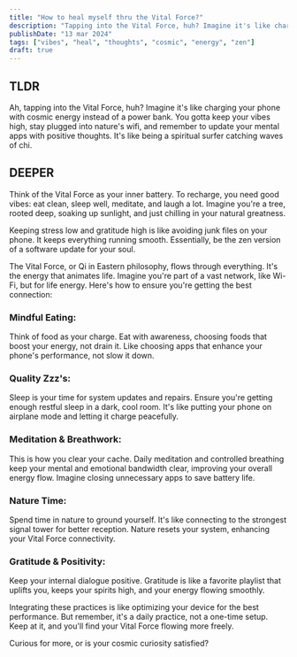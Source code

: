 ```yaml
---
title: "How to heal myself thru the Vital Force?"
description: "Tapping into the Vital Force, huh? Imagine it's like charging your phone with cosmic energy instead of a power bank. You gotta keep your vibes high."
publishDate: "13 mar 2024"
tags: ["vibes", "heal", "thoughts", "cosmic", "energy", "zen"]
draft: true
---
```


## TLDR

Ah, tapping into the Vital Force, huh? Imagine it's like charging your phone with cosmic energy instead of a power bank. You gotta keep your vibes high, stay plugged into nature's wifi, and remember to update your mental apps with positive thoughts. It's like being a spiritual surfer catching waves of chi.

## DEEPER

Think of the Vital Force as your inner battery. To recharge, you need good vibes: eat clean, sleep well, meditate, and laugh a lot. Imagine you're a tree, rooted deep, soaking up sunlight, and just chilling in your natural greatness.

Keeping stress low and gratitude high is like avoiding junk files on your phone. It keeps everything running smooth. Essentially, be the zen version of a software update for your soul.

The Vital Force, or Qi in Eastern philosophy, flows through everything. It's the energy that animates life. Imagine you're part of a vast network, like Wi-Fi, but for life energy. Here's how to ensure you're getting the best connection:

### Mindful Eating:

Think of food as your charge. Eat with awareness, choosing foods that boost your energy, not drain it. Like choosing apps that enhance your phone's performance, not slow it down.

### Quality Zzz's:

Sleep is your time for system updates and repairs. Ensure you're getting enough restful sleep in a dark, cool room. It's like putting your phone on airplane mode and letting it charge peacefully.

### Meditation & Breathwork:

This is how you clear your cache. Daily meditation and controlled breathing keep your mental and emotional bandwidth clear, improving your overall energy flow. Imagine closing unnecessary apps to save battery life.

### Nature Time:

Spend time in nature to ground yourself. It's like connecting to the strongest signal tower for better reception. Nature resets your system, enhancing your Vital Force connectivity.

### Gratitude & Positivity:

Keep your internal dialogue positive. Gratitude is like a favorite playlist that uplifts you, keeps your spirits high, and your energy flowing smoothly.

Integrating these practices is like optimizing your device for the best performance. But remember, it's a daily practice, not a one-time setup. Keep at it, and you'll find your Vital Force flowing more freely.

Curious for more, or is your cosmic curiosity satisfied?
